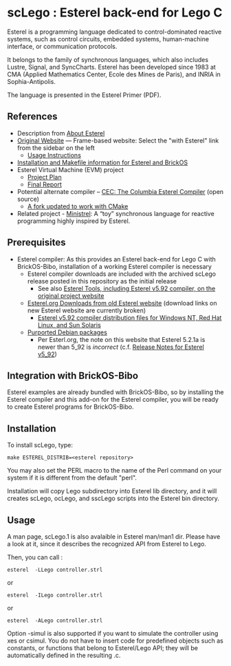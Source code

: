 scLego : Esterel back-end for Lego C
====================================
Esterel is a programming language dedicated to control-dominated reactive systems, such as control circuits, embedded systems, human-machine interface, or communication protocols.

It belongs to the family of synchronous languages, which also includes Lustre, Signal, and SyncCharts. Esterel has been developed since 1983 at CMA (Applied Mathematics Center, Ecole des Mines de Paris), and INRIA in Sophia-Antipolis.	

The language is presented in the Esterel Primer (PDF).

## References
* Description from [About Esterel](https://web.archive.org/web/20071219203108/https://www-sop.inria.fr/esterel.org/Html/About/AboutEsterel.htm)
* [Original Website](https://web.imt-atlantique.fr/x-info/lego/) — Frame-based website: Select the "with Esterel" link from the sidebar on the left
  + [Usage Instructions](https://web.imt-atlantique.fr/x-info/lego/scLego.html)
* [Installation and Makefile information for Esterel and BrickOS](https://web.archive.org/web/20080609035841/http://www.informatik.uni-kiel.de/%7Eesterel/)
* Esterel Virtual Machine (EVM) project
  + [Project Plan](https://www1.cs.columbia.edu/~sedwards/classes/2002/w4995-02/vasee-lit.pdf)
  + [Final Report](https://www1.cs.columbia.edu/~sedwards/classes/2002/w4995-02/vasee-final.pdf)
* Potential alternate compiler – [CEC: The Columbia Esterel Compiler](https://www1.cs.columbia.edu/~sedwards/cec/) (open source)
  + [A fork updated to work with CMake](https://github.com/dilawar/cec-esteral)
* Related project - [Ministrel](https://github.com/acorrenson/Ministrel): A “toy” synchronous language for reactive programming highly inspired by Esterel.


## Prerequisites
* Esterel compiler:  As this provides an Esterel back-end for Lego C with BrickOS-Bibo, installation of a working Esterel compiler is necessary
  + Esterel compiler downloads are included with the archived scLego release posted in this repository as the initial release
    - See also [Esterel Tools, including Esterel v5.92 compiler, on the original project website](https://web.imt-atlantique.fr/x-info/lego/esterel-tools/)
  + [Esterel.org Downloads from old Esterel website](http://www-sop.inria.fr/esterel.org/filesv5_92/Html/Downloads/Soft/SoftwareDownloads.htm) (download links on new Esterel website are currently broken)
    - [Esterel v5.92 compiler distribution files for Windows NT, Red Hat Linux, and Sun Solaris](https://www-sop.inria.fr/esterel.org/filesv5_92/Html/Downloads/Soft/Ev592Downloads.htm)
  + [Purported Debian packages](https://www.df7cb.de/debian/esterel/)
    - Per Esterl.org, the note on this website that Esterel 5.2.1a is newer than 5_92 is _incorrect_ (c.f. [Release Notes for Esterel v5_92](http://www-sop.inria.fr/esterel.org/filesv5_92/Html/Downloads/Soft/ReleaseNotesV592.htm))
  

## Integration with BrickOS-Bibo
Esterel examples are already bundled with BrickOS-Bibo, so by installing
the Esterel compiler and this add-on for the Esterel compiler, you will
be ready to create Esterel programs for BrickOS-Bibo.


## Installation
To install scLego, type:

   `make ESTEREL_DISTRIB=<esterel repository>`

You may also set the PERL macro to the name of the Perl command on
your system if it is different from the default "perl".

Installation will copy Lego subdirectory into Esterel lib directory,
and it will creates scLego, ocLego, and sscLego scripts into the Esterel
bin directory.


## Usage
A man page, scLego.1 is also avalaible in Esterel man/man1 dir. Please
have a look at it, since it describes the recognized API from Esterel
to Lego.

Then, you can call :

   `esterel  -LLego controller.strl`

or

   `esterel  -ILego controller.strl`

or

   `esterel  -ALego controller.strl`

Option -simul is also supported if you want to simulate the controller 
using xes or csimul.  You do not have to insert code for predefined
objects such as constants, or functions that belong to Esterel/Lego
API; they will be automatically defined in the resulting .c.
